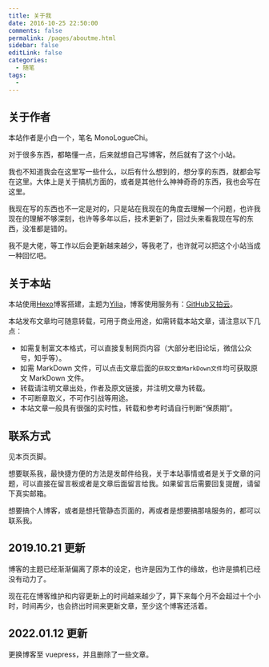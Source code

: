 ```yaml
---
title: 关于我
date: 2016-10-25 22:50:00
comments: false
permalink: /pages/aboutme.html
sidebar: false
editLink: false
categories: 
  - 随笔
tags: 
  - 
---
```


## 关于作者

本站作者是小白一个，笔名 MonoLogueChi。

对于很多东西，都略懂一点，后来就想自己写博客，然后就有了这个小站。

我也不知道我会在这里写一些什么，以后有什么想到的，想分享的东西，就都会写在这里。大体上是关于搞机方面的，或者是其他什么神神奇奇的东西，我也会写在这里。

我现在写的东西也不一定是对的，只是站在我现在的角度去理解一个问题，也许我现在的理解不够深刻，也许等多年以后，技术更新了，回过头来看我现在写的东西，没准都是错的。

我不是大佬，等工作以后会更新越来越少，等我老了，也许就可以把这个小站当成一种回忆吧。

## 关于本站

本站使用[Hexo](http://hexo.io/)博客搭建，主题为[Yilia](https://github.com/litten/hexo-theme-yilia)，博客使用服务有：[GitHub](https://github.com)[又拍云](https://console.upyun.com/register/?invite=B1Tr4zsVf)。

本站发布文章均可随意转载，可用于商业用途，如需转载本站文章，请注意以下几点：

- 如需复制富文本格式，可以直接复制网页内容（大部分老旧论坛，微信公众号，知乎等）。
- 如需 MarkDown 文件，可以点击文章后面的`获取文章MarkDown文件`均可获取原文 MarkDown 文件。
- 转载请注明文章出处，作者及原文链接，并注明文章为转载。
- 不可断章取义，不可作引战等用途。
- 本站文章一般具有很强的实时性，转载和参考时请自行判断“保质期”。

## 联系方式

见本页页脚。

想要联系我，最快捷方便的方法是发邮件给我，关于本站事情或者是关于文章的问题，可以直接在留言板或者是文章后面留言给我。如果留言后需要回复提醒，请留下真实邮箱。

想要搞个人博客，或者是想托管静态页面的，再或者是想要搞那啥服务的，都可以联系我。

## 2019.10.21 更新

博客的主题已经渐渐偏离了原本的设定，也许是因为工作的缘故，也许是搞机已经没有动力了。

现在花在博客维护和内容更新上的时间越来越少了，算下来每个月不会超过十个小时，时间再少，也会挤出时间来更新文章，至少这个博客还活着。

## 2022.01.12 更新

更换博客至 vuepress，并且删除了一些文章。

